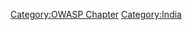 [Category:OWASP Chapter](Category:OWASP_Chapter "wikilink")
[Category:India](Category:India "wikilink")